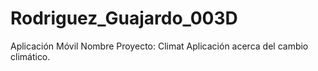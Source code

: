 # Rodriguez_Guajardo_003D
Aplicación Móvil
Nombre Proyecto: Climat
Aplicación acerca del cambio climático.
